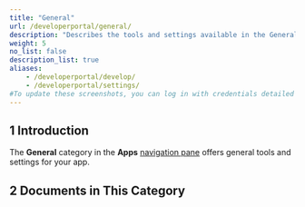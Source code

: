 ```yaml
---
title: "General"
url: /developerportal/general/
description: "Describes the tools and settings available in the General category in the Apps navigation pane."
weight: 5
no_list: false
description_list: true
aliases:
    - /developerportal/develop/
    - /developerportal/settings/
#To update these screenshots, you can log in with credentials detailed in How to Update Screenshots Using Team Apps.
---
```


## 1 Introduction

The **General** category in the **Apps** [navigation pane](/developerportal/#navigation-pane) offers general tools and settings for your app.

## 2 Documents in This Category
